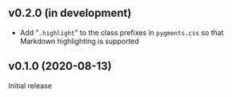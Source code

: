 v0.2.0 (in development)
-----------------------
- Add "`.highlight`" to the class prefixes in `pygments.css` so that Markdown
  highlighting is supported

v0.1.0 (2020-08-13)
-------------------
Initial release
